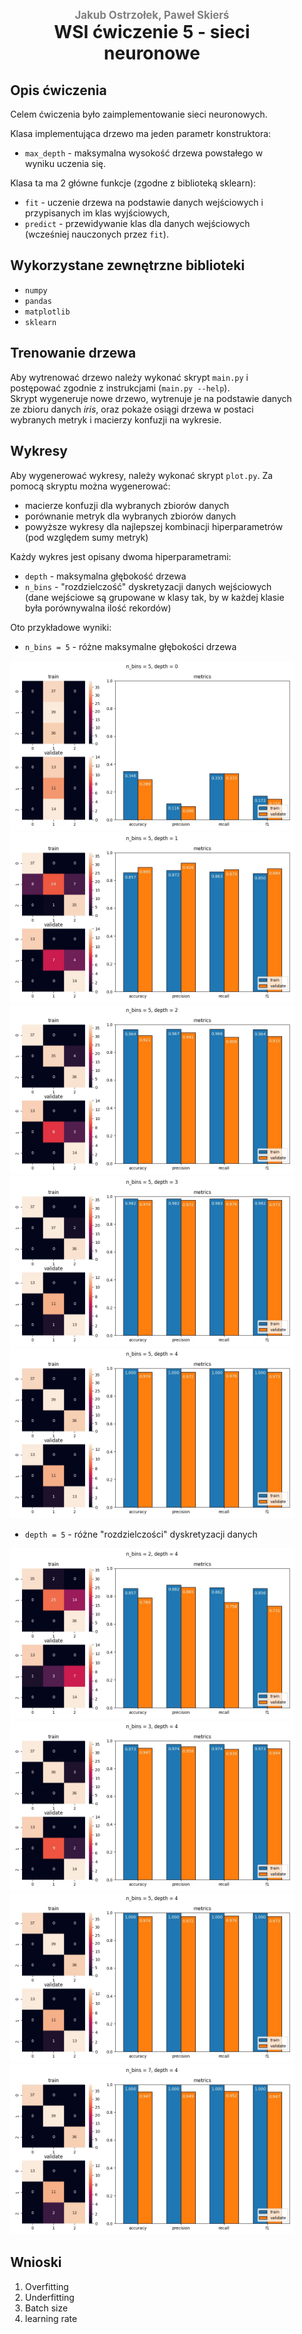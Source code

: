 <div style="padding: 2% 5%;">

<h1 style="text-align: center;">
<div style="color:grey; font-size: 0.6em;">Jakub Ostrzołek, Paweł Skierś</div>
<div>WSI ćwiczenie 5 - sieci neuronowe</div>
</h1>

## Opis ćwiczenia
Celem ćwiczenia było zaimplementowanie sieci neuronowych. 

Klasa implementująca drzewo ma jeden parametr konstruktora:
* `max_depth` - maksymalna wysokość drzewa powstałego w wyniku uczenia się.

Klasa ta ma 2 główne funkcje (zgodne z biblioteką sklearn):
* `fit` - uczenie drzewa na podstawie danych wejściowych i przypisanych im klas wyjściowych,
* `predict` - przewidywanie klas dla danych wejściowych (wcześniej nauczonych przez `fit`).

## Wykorzystane zewnętrzne biblioteki
* `numpy`
* `pandas`
* `matplotlib`
* `sklearn`

## Trenowanie drzewa
Aby wytrenować drzewo należy wykonać skrypt `main.py` i postępować zgodnie z instrukcjami (`main.py --help`).  
Skrypt wygeneruje nowe drzewo, wytrenuje je na podstawie danych ze zbioru danych _iris_, oraz pokaże osiągi drzewa w postaci wybranych metryk i macierzy konfuzji na wykresie.
 
## Wykresy
Aby wygenerować wykresy, należy wykonać skrypt `plot.py`. Za pomocą skryptu można wygenerować:
* macierze konfuzji dla wybranych zbiorów danych
* porównanie metryk dla wybranych zbiorów danych
* powyższe wykresy dla najlepszej kombinacji hiperparametrów (pod względem sumy metryk)

Każdy wykres jest opisany dwoma hiperparametrami:
* `depth` - maksymalna głębokość drzewa
* `n_bins` - "rozdzielczość" dyskretyzacji danych wejściowych (dane wejściowe są grupowane w klasy tak, by w każdej klasie była porównywalna ilość rekordów)

Oto przykładowe wyniki:
* `n_bins = 5` - różne maksymalne głębokości drzewa

![wykres](plots/b=5&d=0.jpg)
![wykres](plots/b=5&d=1.jpg)
![wykres](plots/b=5&d=2.jpg)
![wykres](plots/b=5&d=3.jpg)
![wykres](plots/b=5&d=4.jpg)
* `depth = 5` - różne "rozdzielczości" dyskretyzacji danych

![wykres](plots/b=2&d=4.jpg)
![wykres](plots/b=3&d=4.jpg)
![wykres](plots/b=5&d=4.jpg)
![wykres](plots/b=7&d=4.jpg)

## Wnioski

1. Overfitting
2. Underfitting
3. Batch size
4. learning rate

</div>